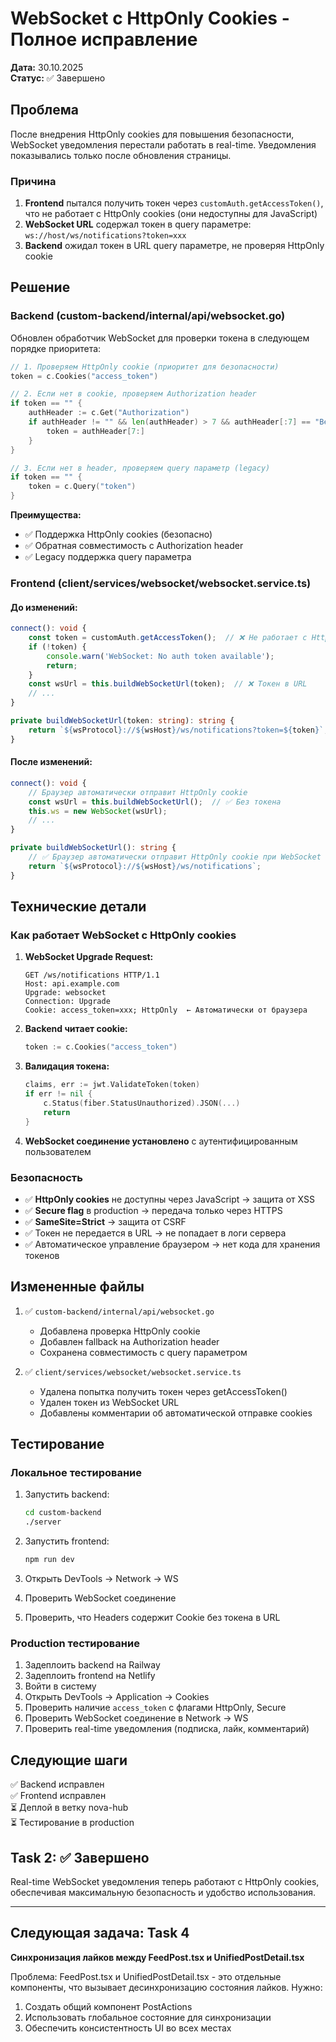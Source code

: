 # WebSocket с HttpOnly Cookies - Полное исправление

**Дата:** 30.10.2025  
**Статус:** ✅ Завершено

## Проблема

После внедрения HttpOnly cookies для повышения безопасности, WebSocket уведомления перестали работать в real-time. Уведомления показывались только после обновления страницы.

### Причина

1. **Frontend** пытался получить токен через `customAuth.getAccessToken()`, что не работает с HttpOnly cookies (они недоступны для JavaScript)
2. **WebSocket URL** содержал токен в query параметре: `ws://host/ws/notifications?token=xxx`
3. **Backend** ожидал токен в URL query параметре, не проверяя HttpOnly cookie

## Решение

### Backend (custom-backend/internal/api/websocket.go)

Обновлен обработчик WebSocket для проверки токена в следующем порядке приоритета:

```go
// 1. Проверяем HttpOnly cookie (приоритет для безопасности)
token = c.Cookies("access_token")

// 2. Если нет в cookie, проверяем Authorization header
if token == "" {
    authHeader := c.Get("Authorization")
    if authHeader != "" && len(authHeader) > 7 && authHeader[:7] == "Bearer " {
        token = authHeader[7:]
    }
}

// 3. Если нет в header, проверяем query параметр (legacy)
if token == "" {
    token = c.Query("token")
}
```

**Преимущества:**
- ✅ Поддержка HttpOnly cookies (безопасно)
- ✅ Обратная совместимость с Authorization header
- ✅ Legacy поддержка query параметра

### Frontend (client/services/websocket/websocket.service.ts)

#### До изменений:
```typescript
connect(): void {
    const token = customAuth.getAccessToken();  // ❌ Не работает с HttpOnly
    if (!token) {
        console.warn('WebSocket: No auth token available');
        return;
    }
    const wsUrl = this.buildWebSocketUrl(token);  // ❌ Токен в URL
    // ...
}

private buildWebSocketUrl(token: string): string {
    return `${wsProtocol}://${wsHost}/ws/notifications?token=${token}`;
}
```

#### После изменений:
```typescript
connect(): void {
    // Браузер автоматически отправит HttpOnly cookie
    const wsUrl = this.buildWebSocketUrl();  // ✅ Без токена
    this.ws = new WebSocket(wsUrl);
    // ...
}

private buildWebSocketUrl(): string {
    // ✅ Браузер автоматически отправит HttpOnly cookie при WebSocket upgrade
    return `${wsProtocol}://${wsHost}/ws/notifications`;
}
```

## Технические детали

### Как работает WebSocket с HttpOnly cookies

1. **WebSocket Upgrade Request:**
   ```
   GET /ws/notifications HTTP/1.1
   Host: api.example.com
   Upgrade: websocket
   Connection: Upgrade
   Cookie: access_token=xxx; HttpOnly  ← Автоматически от браузера
   ```

2. **Backend читает cookie:**
   ```go
   token := c.Cookies("access_token")
   ```

3. **Валидация токена:**
   ```go
   claims, err := jwt.ValidateToken(token)
   if err != nil {
       c.Status(fiber.StatusUnauthorized).JSON(...)
       return
   }
   ```

4. **WebSocket соединение установлено** с аутентифицированным пользователем

### Безопасность

- ✅ **HttpOnly cookies** не доступны через JavaScript → защита от XSS
- ✅ **Secure flag** в production → передача только через HTTPS
- ✅ **SameSite=Strict** → защита от CSRF
- ✅ Токен не передается в URL → не попадает в логи сервера
- ✅ Автоматическое управление браузером → нет кода для хранения токенов

## Измененные файлы

1. ✅ `custom-backend/internal/api/websocket.go`
   - Добавлена проверка HttpOnly cookie
   - Добавлен fallback на Authorization header
   - Сохранена совместимость с query параметром

2. ✅ `client/services/websocket/websocket.service.ts`
   - Удалена попытка получить токен через getAccessToken()
   - Удален токен из WebSocket URL
   - Добавлены комментарии об автоматической отправке cookies

## Тестирование

### Локальное тестирование

1. Запустить backend:
   ```bash
   cd custom-backend
   ./server
   ```

2. Запустить frontend:
   ```bash
   npm run dev
   ```

3. Открыть DevTools → Network → WS
4. Проверить WebSocket соединение
5. Проверить, что Headers содержит Cookie без токена в URL

### Production тестирование

1. Задеплоить backend на Railway
2. Задеплоить frontend на Netlify
3. Войти в систему
4. Открыть DevTools → Application → Cookies
5. Проверить наличие `access_token` с флагами HttpOnly, Secure
6. Проверить WebSocket соединение в Network → WS
7. Проверить real-time уведомления (подписка, лайк, комментарий)

## Следующие шаги

✅ Backend исправлен  
✅ Frontend исправлен  
⏳ Деплой в ветку nova-hub  
⏳ Тестирование в production  

## Task 2: ✅ Завершено

Real-time WebSocket уведомления теперь работают с HttpOnly cookies, обеспечивая максимальную безопасность и удобство использования.

---

## Следующая задача: Task 4

**Синхронизация лайков между FeedPost.tsx и UnifiedPostDetail.tsx**

Проблема: FeedPost.tsx и UnifiedPostDetail.tsx - это отдельные компоненты, что вызывает десинхронизацию состояния лайков. Нужно:

1. Создать общий компонент PostActions
2. Использовать глобальное состояние для синхронизации
3. Обеспечить консистентность UI во всех местах
